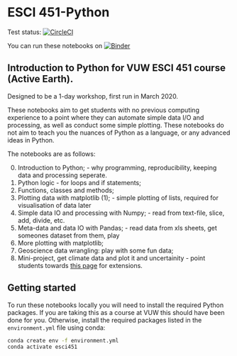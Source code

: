 # ESCI 451-Python

Test status: [![CircleCI](https://circleci.com/gh/calum-chamberlain/GPHS445_notebooks.svg?style=svg)](https://circleci.com/gh/calum-chamberlain/ESCI451-Python)

You can run these notebooks on [![Binder](https://mybinder.org/badge_logo.svg)](https://mybinder.org/v2/gh/calum-chamberlain/ESCI451-Python/master)

## Introduction to Python for VUW ESCI 451 course (Active Earth). 
Designed to be a 1-day workshop, first run in March 2020.

These notebooks aim to get students with no previous computing experience to a point where they can
automate simple data I/O and processing, as well as conduct some simple plotting.  These notebooks
do not aim to teach you the nuances of Python as a language, or any advanced ideas in Python.

The notebooks are as follows:

0. Introduction to Python; - why programming, reproducibility, keeping data and processing seperate.
1. Python logic - for loops and if statements;
2. Functions, classes and methods;
3. Plotting data with matplotlib (1); - simple plotting of lists, required for visualisation of data later
4. Simple data IO and processing with Numpy; - read from text-file, slice, add, divide, etc.
5. Meta-data and data IO with Pandas; - read data from xls sheets, get someones dataset from them, play
6. More plotting with matplotlib;
7. Geoscience data wrangling: play with some fun data;
8. Mini-project, get climate data and plot it and uncertainity - point students towards [this page](https://towardsdatascience.com/time-series-analysis-and-climate-change-7bb4371021e) for extensions.

## Getting started

To run these notebooks locally you will need to install the required Python packages. If you are taking
this as a course at VUW this should have been done for you.  Otherwise, install the required packages
listed in the `environment.yml` file using conda:

```bash
conda create env -f environment.yml
conda activate esci451
```
